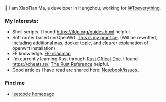 👋 I am XiaoTian Ma, a developer in Hangzhou, working for [@Toeverything](https://github.com/toeverything).

### My Interests:

- Shell scripts. I found https://tldp.org/guides.html helpful. 
- Soft router based on OpenWrt. [This is my practice](https://github.com/405028157/Notebook/blob/main/notes/openwrt.md). (Will be rewritted, including additional nas, docker topic, and clearer explanation of openwrt installation)
- FE knowledge. [FE-roadmap](https://github.com/thorseraq/FE-roadmap)
- I'm currently learning Rust through [Rust Offical Doc](https://doc.rust-lang.org/book/title-page.html). I found https://cheats.rs/, [The Rust Reference](https://doc.rust-lang.org/stable/reference/introduction.html) helpful.
- Good articles I have read are shared here: [Notebook/issues](https://github.com/thorseraq/Notebook/issues).

### Find me

- [leetcode homepage](https://leetcode.cn/u/x1a0t/.)


<!--
**405028157/405028157** is a ✨ _special_ ✨ repository because its `README.md` (this file) appears on your GitHub profile.

Here are some ideas to get you started:

- 🔭 I’m currently working on ...
- 🌱 I’m currently learning ...
- 👯 I’m looking to collaborate on ...
- 🤔 I’m looking for help with ...
- 💬 Ask me about ...
- 📫 How to reach me: ...
- 😄 Pronouns: ...
- ⚡ Fun fact: ...
-->
